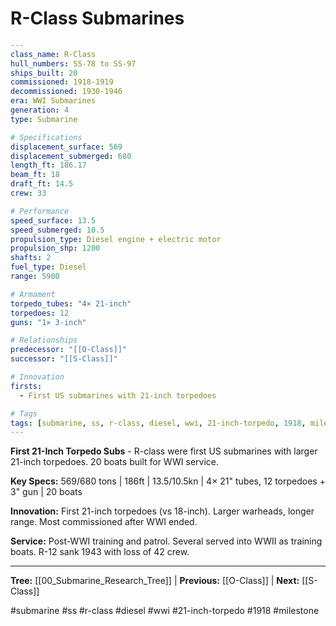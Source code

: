 # R-Class Submarines

```yaml
---
class_name: R-Class
hull_numbers: SS-78 to SS-97
ships_built: 20
commissioned: 1918-1919
decommissioned: 1930-1946
era: WWI Submarines
generation: 4
type: Submarine

# Specifications
displacement_surface: 569
displacement_submerged: 680
length_ft: 186.17
beam_ft: 18
draft_ft: 14.5
crew: 33

# Performance
speed_surface: 13.5
speed_submerged: 10.5
propulsion_type: Diesel engine + electric motor
propulsion_shp: 1200
shafts: 2
fuel_type: Diesel
range: 5900

# Armament
torpedo_tubes: "4× 21-inch"
torpedoes: 12
guns: "1× 3-inch"

# Relationships
predecessor: "[[O-Class]]"
successor: "[[S-Class]]"

# Innovation
firsts:
  - First US submarines with 21-inch torpedoes

# Tags
tags: [submarine, ss, r-class, diesel, wwi, 21-inch-torpedo, 1918, milestone]
---
```

**First 21-Inch Torpedo Subs** - R-class were first US submarines with larger 21-inch torpedoes. 20 boats built for WWI service.

**Key Specs:** 569/680 tons | 186ft | 13.5/10.5kn | 4× 21" tubes, 12 torpedoes + 3" gun | 20 boats

**Innovation:** First 21-inch torpedoes (vs 18-inch). Larger warheads, longer range. Most commissioned after WWI ended.

**Service:** Post-WWI training and patrol. Several served into WWII as training boats. R-12 sank 1943 with loss of 42 crew.

---
**Tree:** [[00_Submarine_Research_Tree]] | **Previous:** [[O-Class]] | **Next:** [[S-Class]]

#submarine #ss #r-class #diesel #wwi #21-inch-torpedo #1918 #milestone
